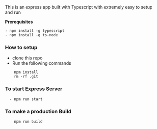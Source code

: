 
This is an express app built with Typescript with extremely easy to setup and run 

**Prerequisites**
    
    - npm install -g typescript
    - npm install -g ts-node

### How to setup
- clone this repo
- Run the following commands
```shell
    npm install
    rm -rf .git
```

### To start Express Server
```shell
  - npm run start
```

### To make a production Build
```
    npm run build
```
